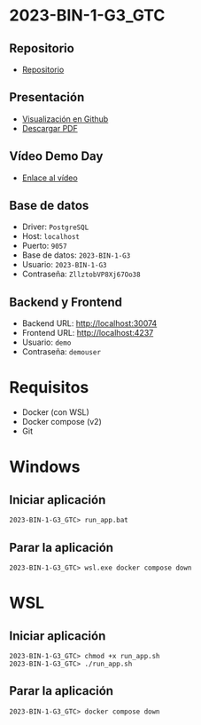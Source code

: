 # 2023-BIN-1-G3_GTC
## Repositorio
* [Repositorio](https://github.com/CampusDual/2023-BIN-1-G3_GTC)
## Presentación
* [Visualización en Github](https://github.com/CampusDual/2023-BIN-1-G3_GTC/blob/main/Presentacion%20GTC.pdf)
* [Descargar PDF](https://raw.github.com/CampusDual/2023-BIN-1-G3_GTC/main/Presentacion%20GTC.pdf)
## Vídeo Demo Day
* [Enlace al vídeo](https://campusdual-my.sharepoint.com/:v:/p/info/ESrcpsdMNgBFvvWavqI-tXABaKkW8j_gQo6xjCXnlPXd9g?nav=eyJyZWZlcnJhbEluZm8iOnsicmVmZXJyYWxBcHAiOiJPbmVEcml2ZUZvckJ1c2luZXNzIiwicmVmZXJyYWxBcHBQbGF0Zm9ybSI6IldlYiIsInJlZmVycmFsTW9kZSI6InZpZXciLCJyZWZlcnJhbFZpZXciOiJNeUZpbGVzTGlua0NvcHkifX0&e=l7pwJB)
## Base de datos
* Driver: `PostgreSQL`
* Host: `localhost`
* Puerto: `9057`
* Base de datos: `2023-BIN-1-G3`
* Usuario: `2023-BIN-1-G3`
* Contraseña: `ZllztobVP8Xj67Oo38`
## Backend y Frontend
* Backend URL: [http://localhost:30074](http://localhost:30074)
* Frontend URL: [http://localhost:4237](http://localhost:4237)
* Usuario: `demo`
* Contraseña: `demouser`

# Requisitos
* Docker (con WSL)
* Docker compose (v2)
* Git

# Windows
## Iniciar aplicación
```
2023-BIN-1-G3_GTC> run_app.bat
```
## Parar la aplicación
```
2023-BIN-1-G3_GTC> wsl.exe docker compose down
```

# WSL
## Iniciar aplicación
```
2023-BIN-1-G3_GTC> chmod +x run_app.sh
2023-BIN-1-G3_GTC> ./run_app.sh
```
## Parar la aplicación
```
2023-BIN-1-G3_GTC> docker compose down
```
